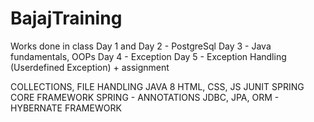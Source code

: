 # BajajTraining

Works done in class
Day 1 and Day 2 - PostgreSql
Day 3 - Java fundamentals, OOPs
Day 4 - Exception
Day 5 - Exception Handling (Userdefined Exception) + assignment

COLLECTIONS, FILE HANDLING
JAVA 8
HTML, CSS, JS
JUNIT
SPRING CORE FRAMEWORK
SPRING - ANNOTATIONS
JDBC, JPA, ORM - HYBERNATE FRAMEWORK
